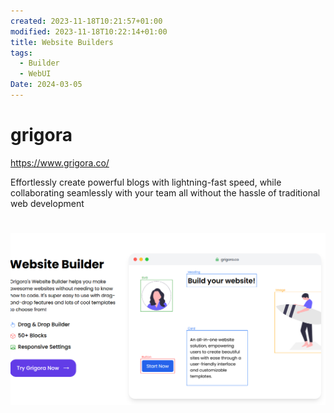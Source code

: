 ```yaml
---
created: 2023-11-18T10:21:57+01:00
modified: 2023-11-18T10:22:14+01:00
title: Website Builders
tags:
  - Builder
  - WebUI
Date: 2024-03-05
---
```


# grigora

https://www.grigora.co/

Effortlessly create powerful blogs with lightning-fast speed, while collaborating seamlessly with your team all without the hassle of traditional web development

# 
![](../_asset/grigora_image_1.png)